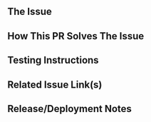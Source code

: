 <!-- 
  Pull Request titles must follow this convention which is based on
  https://www.conventionalcommits.org/en/v1.0.0/
  <type>[optional scope]: <description>[, ref #<issue>]
-->

## The Issue

## How This PR Solves The Issue

## Testing Instructions

## Related Issue Link(s)

## Release/Deployment Notes

<!-- Does this affect anything else or have ramifications for other code? Does anything have to be done on deployment? -->
